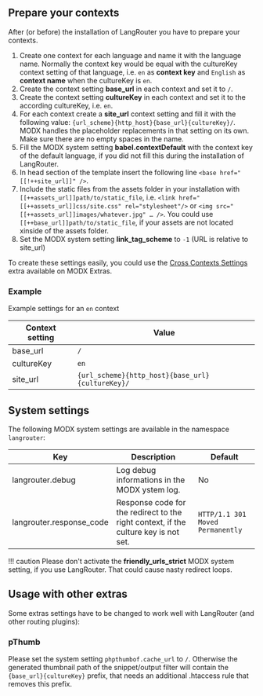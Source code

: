## Prepare your contexts

After (or before) the installation of LangRouter you have to prepare your
contexts.

1. Create one context for each language and name it with the language name. Normally the context key would be equal with the cultureKey context setting of that language, i.e. `en` as **context key** and `English` as **context name** when the cultureKey is `en`.
2. Create the context setting **base_url** in each context and set it to `/`.
2. Create the context setting **cultureKey** in each context and set it to the according cultureKey, i.e. `en`.
3. For each context create a **site_url** context setting and fill it with the following value: `{url_scheme}{http_host}{base_url}{cultureKey}/`. MODX handles the placeholder replacements in that setting on its own. Make sure there are no empty spaces in the name.
4. Fill the MODX system setting **babel.contextDefault** with the context key of the default language, if you did not fill this during the installation of LangRouter.
5. In head section of the template insert the following line `<base href="[[!++site_url]]" />`.
6. Include the static files from the assets folder in your installation with `[[++assets_url]]path/to/static_file`, i.e. `<link href="[[++assets_url]]css/site.css" rel="stylesheet"/>` or `<img src="[[++assets_url]]images/whatever.jpg" … />`. You could use `[[++base_url]]path/to/static_file`, if your assets are not located xinside of the assets folder.
7. Set the MODX system setting **link_tag_scheme** to `-1` (URL is relative to site_url)

To create these settings easily, you could use the [Cross Contexts
Settings](https://modx.com/extras/package/crosscontextssettings) extra available
on MODX Extras.

### Example

Example settings for an `en` context

Context setting | Value
----------------|------
base_url | `/`
cultureKey | `en`
site_url | `{url_scheme}{http_host}{base_url}{cultureKey}/`

## System settings

The following MODX system settings are available in the namespace `langrouter`:

Key | Description | Default
----|-------------|--------
langrouter.debug | Log debug informations in the MODX ystem log. | No
langrouter.response_code | Response code for the redirect to the right context, if the culture key is not set. | `HTTP/1.1 301 Moved Permanently`

!!! caution 
    Please don't activate the **friendly_urls_strict** MODX system setting, if you use LangRouter. That could cause nasty redirect loops.
    
## Usage with other extras 

Some extras settings have to be changed to work well with LangRouter (and other
routing plugins):

### pThumb

Please set the system setting `phpthumbof.cache_url` to `/`. Otherwise the
generated thumbnail path of the snippet/output filter will contain the
`{base_url}{cultureKey}` prefix, that needs an additional .htaccess rule that
removes this prefix.
